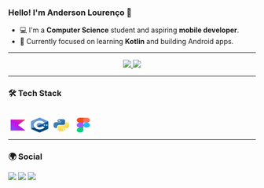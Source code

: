 
### Hello! I'm Anderson Lourenço 👋

- 💻 I'm a **Computer Science** student and aspiring **mobile developer**.
- 📱 Currently focused on learning **Kotlin** and building Android apps.

---
<div align="center">
  <a href="https://github.com/andersonlourenc">
    <img height="180em" src="https://github-readme-stats.vercel.app/api?username=andersonlourenc&show_icons=true&theme=dracula&include_all_commits=true&count_private=true&cache_seconds=3600""/>
    <img height="180em" src="https://github-readme-stats.vercel.app/api/top-langs/?username=andersonlourenc&layout=compact&langs_count=7&theme=dracula&cache_seconds=3600"/>
  </a>
</div>

---

### 🛠️ Tech Stack

<div style="display: inline_block"><br>
  <img align="center" alt="Andim-Kotlin" height="30" width="40" src="https://raw.githubusercontent.com/devicons/devicon/master/icons/kotlin/kotlin-original.svg">
<img align="center" alt="Andim-Cplusplus" height="30" width="40" src="https://raw.githubusercontent.com/devicons/devicon/master/icons/Cplusplus/Cplusplus-original.svg">
  <img align="center" alt="Andim-Python" height="30" width="40" src="https://raw.githubusercontent.com/devicons/devicon/master/icons/python/python-original.svg">
  <img align="center" alt="Andim-Figma" height="30" width="40" src="https://raw.githubusercontent.com/devicons/devicon/master/icons/figma/figma-original.svg">
</div>

---

### 🌍 Social

<div>
  <a href="https://instagram.com/andersonlourenc" target="_blank"><img src="https://img.shields.io/badge/-Instagram-%23E4405F?style=for-the-badge&logo=instagram&logoColor=white"></a>
  <a href = "mailto:andersonldev@gmail.com"><img src="https://img.shields.io/badge/-Gmail-%23333?style=for-the-badge&logo=gmail&logoColor=white"></a>
  <a href="https://www.linkedin.com/in/andersonlourenc" target="_blank"><img src="https://img.shields.io/badge/-LinkedIn-%230077B5?style=for-the-badge&logo=linkedin&logoColor=white"></a> 
</div>
